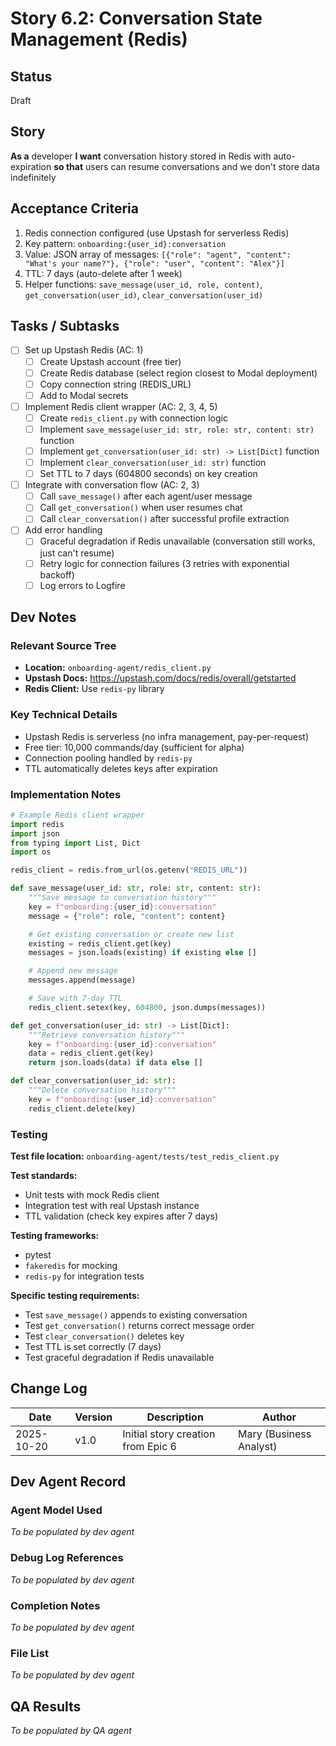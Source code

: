 # Story 6.2: Conversation State Management (Redis)

## Status
Draft

## Story
**As a** developer
**I want** conversation history stored in Redis with auto-expiration
**so that** users can resume conversations and we don't store data indefinitely

## Acceptance Criteria

1. Redis connection configured (use Upstash for serverless Redis)
2. Key pattern: `onboarding:{user_id}:conversation`
3. Value: JSON array of messages: `[{"role": "agent", "content": "What's your name?"}, {"role": "user", "content": "Alex"}]`
4. TTL: 7 days (auto-delete after 1 week)
5. Helper functions: `save_message(user_id, role, content)`, `get_conversation(user_id)`, `clear_conversation(user_id)`

## Tasks / Subtasks

- [ ] Set up Upstash Redis (AC: 1)
  - [ ] Create Upstash account (free tier)
  - [ ] Create Redis database (select region closest to Modal deployment)
  - [ ] Copy connection string (REDIS_URL)
  - [ ] Add to Modal secrets

- [ ] Implement Redis client wrapper (AC: 2, 3, 4, 5)
  - [ ] Create `redis_client.py` with connection logic
  - [ ] Implement `save_message(user_id: str, role: str, content: str)` function
  - [ ] Implement `get_conversation(user_id: str) -> List[Dict]` function
  - [ ] Implement `clear_conversation(user_id: str)` function
  - [ ] Set TTL to 7 days (604800 seconds) on key creation

- [ ] Integrate with conversation flow (AC: 2, 3)
  - [ ] Call `save_message()` after each agent/user message
  - [ ] Call `get_conversation()` when user resumes chat
  - [ ] Call `clear_conversation()` after successful profile extraction

- [ ] Add error handling
  - [ ] Graceful degradation if Redis unavailable (conversation still works, just can't resume)
  - [ ] Retry logic for connection failures (3 retries with exponential backoff)
  - [ ] Log errors to Logfire

## Dev Notes

### Relevant Source Tree
- **Location:** `onboarding-agent/redis_client.py`
- **Upstash Docs:** https://upstash.com/docs/redis/overall/getstarted
- **Redis Client:** Use `redis-py` library

### Key Technical Details
- Upstash Redis is serverless (no infra management, pay-per-request)
- Free tier: 10,000 commands/day (sufficient for alpha)
- Connection pooling handled by `redis-py`
- TTL automatically deletes keys after expiration

### Implementation Notes
```python
# Example Redis client wrapper
import redis
import json
from typing import List, Dict
import os

redis_client = redis.from_url(os.getenv("REDIS_URL"))

def save_message(user_id: str, role: str, content: str):
    """Save message to conversation history"""
    key = f"onboarding:{user_id}:conversation"
    message = {"role": role, "content": content}

    # Get existing conversation or create new list
    existing = redis_client.get(key)
    messages = json.loads(existing) if existing else []

    # Append new message
    messages.append(message)

    # Save with 7-day TTL
    redis_client.setex(key, 604800, json.dumps(messages))

def get_conversation(user_id: str) -> List[Dict]:
    """Retrieve conversation history"""
    key = f"onboarding:{user_id}:conversation"
    data = redis_client.get(key)
    return json.loads(data) if data else []

def clear_conversation(user_id: str):
    """Delete conversation history"""
    key = f"onboarding:{user_id}:conversation"
    redis_client.delete(key)
```

### Testing
**Test file location:** `onboarding-agent/tests/test_redis_client.py`

**Test standards:**
- Unit tests with mock Redis client
- Integration test with real Upstash instance
- TTL validation (check key expires after 7 days)

**Testing frameworks:**
- pytest
- `fakeredis` for mocking
- `redis-py` for integration tests

**Specific testing requirements:**
- Test `save_message()` appends to existing conversation
- Test `get_conversation()` returns correct message order
- Test `clear_conversation()` deletes key
- Test TTL is set correctly (7 days)
- Test graceful degradation if Redis unavailable

## Change Log

| Date | Version | Description | Author |
|------|---------|-------------|--------|
| 2025-10-20 | v1.0 | Initial story creation from Epic 6 | Mary (Business Analyst) |

## Dev Agent Record

### Agent Model Used
_To be populated by dev agent_

### Debug Log References
_To be populated by dev agent_

### Completion Notes
_To be populated by dev agent_

### File List
_To be populated by dev agent_

## QA Results
_To be populated by QA agent_
